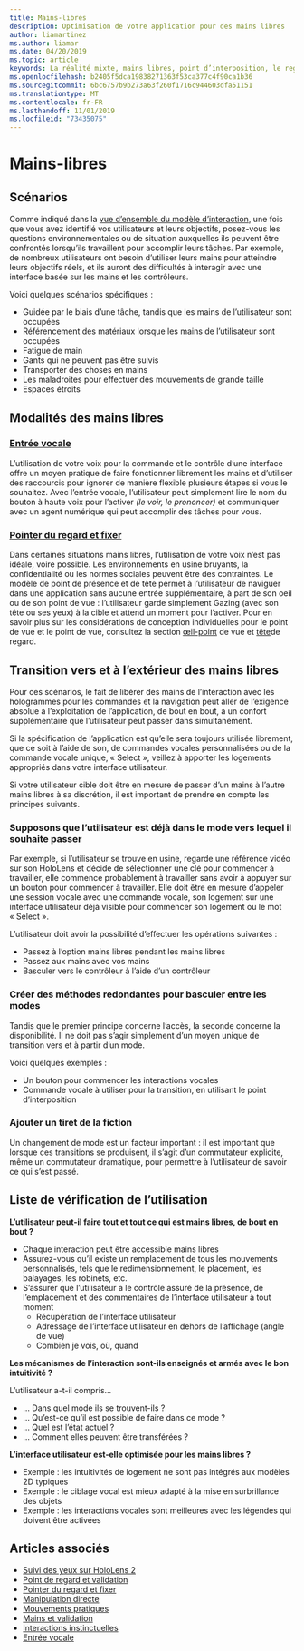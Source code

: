 ```yaml
---
title: Mains-libres
description: Optimisation de votre application pour des mains libres
author: liamartinez
ms.author: liamar
ms.date: 04/20/2019
ms.topic: article
keywords: La réalité mixte, mains libres, point d’interposition, le regard, l’interaction et la conception
ms.openlocfilehash: b2405f5dca19838271363f53ca377c4f90ca1b36
ms.sourcegitcommit: 6bc6757b9b273a63f260f1716c944603dfa51151
ms.translationtype: MT
ms.contentlocale: fr-FR
ms.lasthandoff: 11/01/2019
ms.locfileid: "73435075"
---
```

# <a name="hands-free"></a>Mains-libres

## <a name="scenarios"></a>Scénarios

Comme indiqué dans la [vue d’ensemble du modèle d’interaction](interaction-fundamentals.md), une fois que vous avez identifié vos utilisateurs et leurs objectifs, posez-vous les questions environnementales ou de situation auxquelles ils peuvent être confrontés lorsqu’ils travaillent pour accomplir leurs tâches. Par exemple, de nombreux utilisateurs ont besoin d’utiliser leurs mains pour atteindre leurs objectifs réels, et ils auront des difficultés à interagir avec une interface basée sur les mains et les contrôleurs. 

Voici quelques scénarios spécifiques : 
* Guidée par le biais d’une tâche, tandis que les mains de l’utilisateur sont occupées
* Référencement des matériaux lorsque les mains de l’utilisateur sont occupées
* Fatigue de main
* Gants qui ne peuvent pas être suivis
* Transporter des choses en mains
* Les maladroites pour effectuer des mouvements de grande taille
* Espaces étroits


## <a name="hands-free-modalities"></a>Modalités des mains libres

### <a name="voice-inputvoice-inputmd"></a>[Entrée vocale](voice-input.md)

L’utilisation de votre voix pour la commande et le contrôle d’une interface offre un moyen pratique de faire fonctionner librement les mains et d’utiliser des raccourcis pour ignorer de manière flexible plusieurs étapes si vous le souhaitez. Avec l’entrée vocale, l’utilisateur peut simplement lire le nom du bouton à haute voix pour l’activer _(le voir, le prononcer)_ et communiquer avec un agent numérique qui peut accomplir des tâches pour vous.


### <a name="gaze-and-dwellgaze-and-dwellmd"></a>[Pointer du regard et fixer](gaze-and-dwell.md)

Dans certaines situations mains libres, l’utilisation de votre voix n’est pas idéale, voire possible. Les environnements en usine bruyants, la confidentialité ou les normes sociales peuvent être des contraintes. Le modèle de point de présence et de tête permet à l’utilisateur de naviguer dans une application sans aucune entrée supplémentaire, à part de son oeil ou de son point de vue : l’utilisateur garde simplement Gazing (avec son tête ou ses yeux) à la cible et attend un moment pour l’activer. Pour en savoir plus sur les considérations de conception individuelles pour le point de vue et le point de vue, consultez la section [œil-point](gaze-and-dwell-eyes.md) de vue et [tête](gaze-and-dwell-head.md)de regard.


## <a name="transitioning-in-and-out-of-hands-free"></a>Transition vers et à l’extérieur des mains libres

Pour ces scénarios, le fait de libérer des mains de l’interaction avec les hologrammes pour les commandes et la navigation peut aller de l’exigence absolue à l’exploitation de l’application, de bout en bout, à un confort supplémentaire que l’utilisateur peut passer dans simultanément. 

Si la spécification de l’application est qu’elle sera toujours utilisée librement, que ce soit à l’aide de son, de commandes vocales personnalisées ou de la commande vocale unique, « Select », veillez à apporter les logements appropriés dans votre interface utilisateur. 

Si votre utilisateur cible doit être en mesure de passer d’un mains à l’autre mains libres à sa discrétion, il est important de prendre en compte les principes suivants.

### <a name="assume-the-user-is-already-in-the-mode-that-they-want-to-switch-to"></a>Supposons que l’utilisateur est déjà dans le mode vers lequel il souhaite passer
Par exemple, si l’utilisateur se trouve en usine, regarde une référence vidéo sur son HoloLens et décide de sélectionner une clé pour commencer à travailler, elle commence probablement à travailler sans avoir à appuyer sur un bouton pour commencer à travailler. Elle doit être en mesure d’appeler une session vocale avec une commande vocale, son logement sur une interface utilisateur déjà visible pour commencer son logement ou le mot « Select ».

L’utilisateur doit avoir la possibilité d’effectuer les opérations suivantes : 
* Passez à l’option mains libres pendant les mains libres
* Passez aux mains avec vos mains
* Basculer vers le contrôleur à l’aide d’un contrôleur 

### <a name="create-redundant-ways-to-switch-modes"></a>Créer des méthodes redondantes pour basculer entre les modes
Tandis que le premier principe concerne l’accès, la seconde concerne la disponibilité. Il ne doit pas s’agir simplement d’un moyen unique de transition vers et à partir d’un mode. 

Voici quelques exemples : 
* Un bouton pour commencer les interactions vocales
* Commande vocale à utiliser pour la transition, en utilisant le point d’interposition

### <a name="add-a-dash-of-drama"></a>Ajouter un tiret de la fiction
Un changement de mode est un facteur important : il est important que lorsque ces transitions se produisent, il s’agit d’un commutateur explicite, même un commutateur dramatique, pour permettre à l’utilisateur de savoir ce qui s’est passé. 


## <a name="usability-checklist"></a>Liste de vérification de l’utilisation

**L’utilisateur peut-il faire tout et tout ce qui est mains libres, de bout en bout ?**
* Chaque interaction peut être accessible mains libres
* Assurez-vous qu’il existe un remplacement de tous les mouvements personnalisés, tels que le redimensionnement, le placement, les balayages, les robinets, etc.
* S’assurer que l’utilisateur a le contrôle assuré de la présence, de l’emplacement et des commentaires de l’interface utilisateur à tout moment
    * Récupération de l’interface utilisateur
    * Adressage de l’interface utilisateur en dehors de l’affichage (angle de vue)
    * Combien je vois, où, quand

**Les mécanismes de l’interaction sont-ils enseignés et armés avec le bon intuitivité ?**

L’utilisateur a-t-il compris...
* ... Dans quel mode ils se trouvent-ils ?
* ... Qu’est-ce qu’il est possible de faire dans ce mode ?
* ... Quel est l’état actuel ?
* ... Comment elles peuvent être transférées ?
    
**L’interface utilisateur est-elle optimisée pour les mains libres ?**   

* Exemple : les intuitivités de logement ne sont pas intégrés aux modèles 2D typiques
* Exemple : le ciblage vocal est mieux adapté à la mise en surbrillance des objets
* Exemple : les interactions vocales sont meilleures avec les légendes qui doivent être activées


## <a name="see-also"></a>Articles associés
* [Suivi des yeux sur HoloLens 2](eye-tracking.md)
* [Point de regard et validation](gaze-and-commit.md)
* [Pointer du regard et fixer](gaze-and-dwell.md)
* [Manipulation directe](direct-manipulation.md)
* [Mouvements pratiques](gaze-and-commit.md#composite-gestures)
* [Mains et validation](point-and-commit.md)
* [Interactions instinctuelles](interaction-fundamentals.md)
* [Entrée vocale](voice-input.md)
